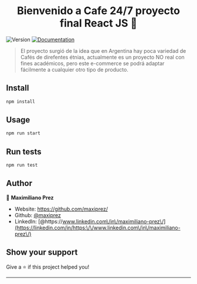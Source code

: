 <h1 align="center">Bienvenido a Cafe 24/7 proyecto final React JS 👋</h1>
<p>
  <img alt="Version" src="https://img.shields.io/badge/version-0.1.0-blue.svg?cacheSeconds=2592000" />
  <a href="El proyecto al día de la fecha está compuesto por 5 enlaces funcionales, el primer enlace es el logo que corresponde a la página de inicio (home), el segundo enlace corresponde a la totalidad de los productos (9 productos en total). Los enlaces restantes del navbar son para filtrar por tipo de café (suave, medio, intenso) a través de &#34;/products/:categoryId&#34; se accede puntualmente a  las categorías anteriormente mencionadas. Restaría vincular el resto de los links del navbar para concluir con el resto de las secciones." target="_blank">
    <img alt="Documentation" src="https://img.shields.io/badge/documentation-yes-brightgreen.svg" />
  </a>
</p>

> El proyecto surgió de la idea que en Argentina hay poca variedad de Cafés de direfentes étnias, actualmente es un proyecto NO real con fines académicos,  pero este e-commerce se podrá adaptar fácilmente a cualquier otro tipo de producto.

## Install

```sh
npm install
```

## Usage

```sh
npm run start
```

## Run tests

```sh
npm run test
```

## Author

👤 **Maximiliano Prez**

* Website: https://github.com/maxiprez/
* Github: [@maxiprez](https://github.com/maxiprez)
* LinkedIn: [@https:\/\/www.linkedin.com\/in\/maximiliano-prez\/](https://linkedin.com/in/https:\/\/www.linkedin.com\/in\/maximiliano-prez\/)

## Show your support

Give a ⭐️ if this project helped you!

***